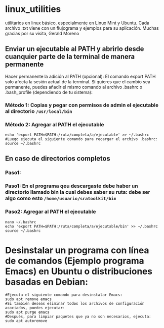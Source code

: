 # linux_utilities
utilitarios en linux básico, especialmente en Linux Mint y Ubuntu.
Cada archivo .txt viene con un flujograma y ejemplos para su aplicación.
Muchas gracias por su visita, Gerald Moreno

## Enviar un ejecutable al PATH y abrirlo desde cuanquier parte de la terminal de manera permanente


Hacer permanente la adición al PATH (opcional): El comando export PATH solo afecta la sesión actual de la terminal.
Si quieres que el cambio sea permanente, puedes añadir el mismo comando al archivo .bashrc o .bash_profile (dependiendo de tu sistema):

### Método 1: Copias y pegar con permisos de admin el ejecutable al directorio ```/usr/local/bin```

### Método 2: Agregar al PATH el ejecutable
```
echo 'export PATH=$PATH:/ruta/completa/a/ejecutable' >> ~/.bashrc
#Luego ejecuta el siguiente comando para recargar el archivo .bashrc:
source ~/.bashrc
```
## En caso de directorios completos

### Paso1: 

### Paso1: En el programa qeu descargaste debe haber un directorio llamado bin la cual debes saber su ruta: debe ser algo como esto ```/home/usuario/sratoolkit/bin```
### Paso2: Agregar al PATH el ejecutable
```
nano ~/.bashrc
echo 'export PATH=$PATH:/ruta/completa/a/ejecutable/bin' >> ~/.bashrc
source ~/.bashrc
```

# Desinstalar un programa con línea de comandos (Ejemplo programa Emacs) en Ubuntu o distribuciones basadas en Debian:

```
#Ejecuta el siguiente comando para desinstalar Emacs:
sudo apt remove emacs
#Si también deseas eliminar todos los archivos de configuración asociados, puedes ejecutar:
sudo apt purge emacs
#Después, para limpiar paquetes que ya no son necesarios, ejecuta:
sudo apt autoremove
```
